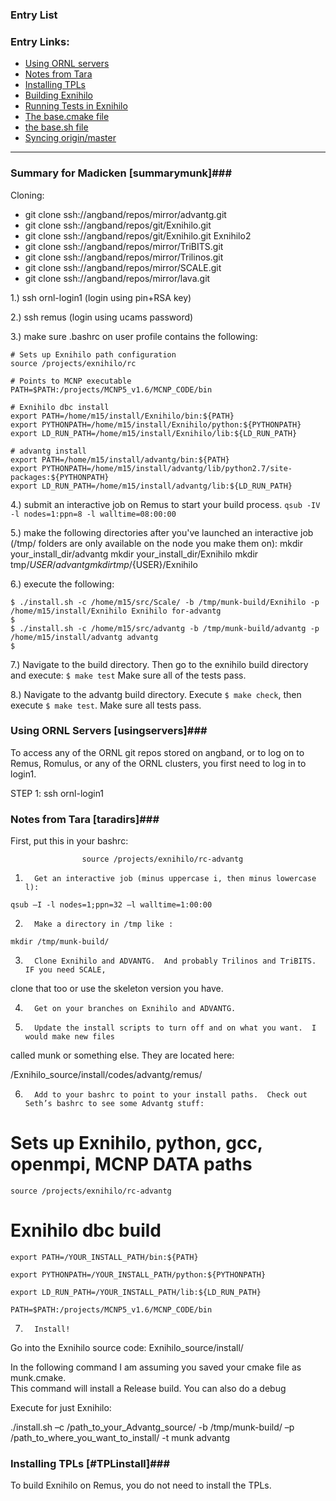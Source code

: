 ### Entry List
### Entry Links: ###

* [Using ORNL servers](#usingservers)
* [Notes from Tara](#taradirs)
* [Installing TPLs](#TPLinstall)
* [Building Exnihilo](#exnihilobuild)
* [Running Tests in Exnihilo](#exnihilotest)
* [The base.cmake file](#cmakebase)
* [the base.sh file](#shellbase)
* [Syncing origin/master](#syncing)


***

### Summary for Madicken [summarymunk]###


Cloning:
* git clone ssh://angband/repos/mirror/advantg.git
* git clone ssh://angband/repos/git/Exnihilo.git
* git clone ssh://angband/repos/git/Exnihilo.git Exnihilo2
* git clone ssh://angband/repos/mirror/TriBITS.git
* git clone ssh://angband/repos/mirror/Trilinos.git
* git clone ssh://angband/repos/mirror/SCALE.git
* git clone ssh://angband/repos/mirror/lava.git

1.) ssh ornl-login1 (login using pin+RSA key)

2.) ssh remus (login using ucams password)

3.) make sure .bashrc on user profile contains the following:

```
# Sets up Exnihilo path configuration
source /projects/exnihilo/rc

# Points to MCNP executable
PATH=$PATH:/projects/MCNP5_v1.6/MCNP_CODE/bin

# Exnihilo dbc install
export PATH=/home/m15/install/Exnihilo/bin:${PATH}
export PYTHONPATH=/home/m15/install/Exnihilo/python:${PYTHONPATH}
export LD_RUN_PATH=/home/m15/install/Exnihilo/lib:${LD_RUN_PATH}

# advantg install
export PATH=/home/m15/install/advantg/bin:${PATH}
export PYTHONPATH=/home/m15/install/advantg/lib/python2.7/site-packages:${PYTHONPATH}
export LD_RUN_PATH=/home/m15/install/advantg/lib:${LD_RUN_PATH}
```
4.) submit an interactive job on Remus to start your build process. `qsub -IV -l nodes=1:ppn=8 -l walltime=08:00:00`

5.) make the following directories after you've launched an interactive job (/tmp/ folders
are only available on the node you make them on): 
mkdir your_install_dir/advantg
mkdir your_install_dir/Exnihilo
mkdir tmp/${USER}/advantg
mkdir tmp/${USER}/Exnihilo

6.) execute the following: 
```
$ ./install.sh -c /home/m15/src/Scale/ -b /tmp/munk-build/Exnihilo -p 
/home/m15/install/Exnihilo Exnihilo for-advantg
$
$ ./install.sh -c /home/m15/src/advantg -b /tmp/munk-build/advantg -p /home/m15/install/advantg advantg
$
```

7.) Navigate to the build directory. Then go to the exnihilo build directory and execute: `$ make test`
Make sure all of the tests pass. 

8.) Navigate to the advantg build directory. Execute `$ make check`, then execute `$ make test`.
Make sure all tests pass. 






### Using ORNL Servers [usingservers]###

To access any of the ORNL git repos stored on angband, or to log on to Remus, Romulus, or
any of the ORNL clusters, you first need to log in to login1. 

STEP 1:
ssh ornl-login1


### Notes from Tara [taradirs]###


First, put this in your bashrc:
```
                source /projects/exnihilo/rc-advantg
```

1)       Get an interactive job (minus uppercase i, then minus lowercase l): 
```
qsub –I -l nodes=1;ppn=32 –l walltime=1:00:00
```

2)       Make a directory in /tmp like : 
```
mkdir /tmp/munk-build/
```

3)       Clone Exnihilo and ADVANTG.  And probably Trilinos and TriBITS.  IF you need SCALE, 
clone that too or use the skeleton version you have.

4)       Get on your branches on Exnihilo and ADVANTG.

5)       Update the install scripts to turn off and on what you want.  I would make new files
 called munk or something else. They are located here:

/Exnihilo_source/install/codes/advantg/remus/

6)       Add to your bashrc to point to your install paths.  Check out Seth’s bashrc to see some Advantg stuff:

 

# Sets up Exnihilo, python, gcc, openmpi, MCNP DATA paths
```
source /projects/exnihilo/rc-advantg
```
 

# Exnihilo dbc build
```
export PATH=/YOUR_INSTALL_PATH/bin:${PATH}

export PYTHONPATH=/YOUR_INSTALL_PATH/python:${PYTHONPATH}

export LD_RUN_PATH=/YOUR_INSTALL_PATH/lib:${LD_RUN_PATH}
```
 
```
PATH=$PATH:/projects/MCNP5_v1.6/MCNP_CODE/bin      
```
 

7)       Install!

Go into the Exnihilo source code: Exnihilo_source/install/

 

In the following command I am assuming you saved your cmake file as munk.cmake.  
This command will install a Release build.  You can also do a debug

 

Execute for just Exnihilo: 

./install.sh –c /path_to_your_Advantg_source/ -b /tmp/munk-build/ –p /path_to_where_you_want_to_install/ -t munk advantg


### Installing TPLs [#TPLinstall]###

To build Exnihilo on Remus, you do not need to install the TPLs. 
